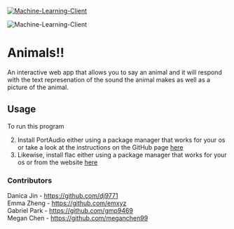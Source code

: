 [![Machine-Learning-Client](https://github.com/software-students-fall2023/4-containerized-app-exercise-team-fourpeat/actions/workflows/workflow_ml.yml/badge.svg)](https://github.com/software-students-fall2023/4-containerized-app-exercise-team-fourpeat/actions/workflows/workflow_ml.yml)

![Machine-Learning-Client](https://github.com/software-students-fall2023/4-containerized-app-exercise-team-fourpeat/actions/workflows/workflow_ml.yml/badge.svg)

# Animals!!

An interactive web app that allows you to say an animal and it will respond with the text represenation of the sound the animal makes as well as a picture of the animal.

## Usage
To run this program

2. Install PortAudio either using a package manager that works for your os or take a look at the instructions on the GitHub page [here](https://github.com/GoogleCloudPlatform/python-docs-samples/blob/main/scripts/readme-gen/templates/install_portaudio.tmpl.rst/) 
3. Likewise, install flac either using a package manager that works for your os or from the website [here](https://xiph.org/flac/download.html)



### Contributors
Danica Jin - https://github.com/dj9771    
Emma Zheng - https://github.com/emxyz   
Gabriel Park - https://github.com/gmp9469    
Megan Chen - https://github.com/meganchen99
